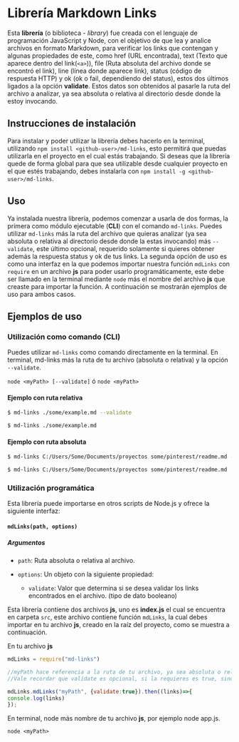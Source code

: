 # Librería Markdown Links

Esta **librería** (o biblioteca - _library_) fue creada con el lenguaje de 
programación JavaScript y Node, con el objetivo de que lea y analice archivos en 
formato Markdown, para verificar los links que contengan y algunas propiedades
de este, como href (URL encontrada), text (Texto que aparece dentro del link(`<a>`)),
file (Ruta absoluta del archivo donde se encontró el link), line (línea donde 
aparece link), status (código de respuesta HTTP) y ok (ok o fail, dependiendo 
del status), estos dos últimos ligados a la opción **validate**.
Estos datos son obtenidos al pasarle la ruta del archivo a analizar, ya sea 
absoluta o relativa al directorio desde donde la estoy invocando.

## Instrucciones de instalación

Para instalar y poder utilizar la librería debes hacerlo en la terminal, utilizando
`npm install <github-user>/md-links`, esto permitirá que puedas utilizarla en el proyecto
en el cual estás trabajando. Si deseas que la librería quede de forma global para que sea 
utilizable desde cualquier proyecto en el que estés trabajando, debes instalarla con
`npm install -g <github-user>/md-links`.

## Uso

Ya instalada nuestra librería, podemos comenzar a usarla de dos formas, la primera
como módulo ejecutable (**CLI**) con el comando `md-links`.
Puedes utilizar `md-links` más la ruta del archivo que quieras analizar (ya sea 
absoluta o relativa al directorio desde donde la estas invocando) más `--validate`,
este último opcional, requerido solamente si quieres obtener además la respuesta status
y ok de tus links.
La segunda opción de uso es como una interfaz en la que podemos importar nuestra función
`mdLinks` con `require` en un archivo **js** para poder usarlo programáticamente, este debe 
ser llamado en la terminal mediante `node` más el nombre del archivo **js** que creaste
para importar la función.
A continuación se mostrarán ejemplos de uso para ambos casos.

## Ejemplos de uso

### Utilización como comando (CLI)

Puedes utilizar `md-links` como comando directamente en la terminal.
En terminal, md-links más la ruta de tu archivo (absoluta o relativa) y la opción 
`--validate`.

`node <myPath> [--validate]` ó `node <myPath>`

#### Ejemplo con ruta relativa
```sh
$ md-links ./some/example.md --validate
```

```sh
$ md-links ./some/example.md
```

#### Ejemplo con ruta absoluta
```sh
$ md-links C:/Users/Some/Documents/proyectos some/pinterest/readme.md --validate
```

```sh
$ md-links C:/Users/Some/Documents/proyectos some/pinterest/readme.md
```

### Utilización programática

Esta librería puede importarse en otros scripts de Node.js y ofrece la
siguiente interfaz:

#### `mdLinks(path, options)`

##### Argumentos

- `path`: Ruta absoluta o relativa al archivo. 

- `options`: Un objeto con la siguiente propiedad:
  - `validate`: Valor que determina si se desea validar los links encontrados en el archivo. (tipo de dato booleano)

Esta librería contiene dos archivos **js**, uno es **index.js** el cual se encuentra en carpeta
`src`, este archivo contiene función `mdLinks`, la cual debes importar en tu archivo **js**, 
creado en la raíz del proyecto, como se muestra a continuación.

En tu archivo **js**
```js
mdLinks = require("md-links")

//myPath hace referencia a la ruta de tu archivo, ya sea absoluta o relativa
//Vale recordar que validate es opcional, si la requieres es true, sino false

mdLinks.mdLinks("myPath", {validate:true}).then((links)=>{
console.log(links)
});
```
En terminal, node más nombre de tu archivo **js**, por ejemplo node app.js.

`node <myPath>`

 